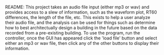 README: 
This project takes an audio file input (either mp3 or wav) and provides access to a slew of information, such as the waveform plot, RT60 differences, the length of the file, etc. This exists to help a user analyze their audio file, and the analysis can be used for things such as determine how to best architectually design a building in the future based on the data recorded from a pre-existing building. To use the program, run the controller, once the GUI has appeared click the 'load file' button and select either an mp3 or wav file, then click any of the other buttons to display their information. 